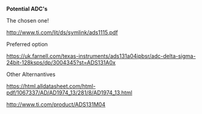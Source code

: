 
**Potential ADC's**


The chosen one!

http://www.ti.com/lit/ds/symlink/ads1115.pdf


Preferred option

https://uk.farnell.com/texas-instruments/ads131a04ipbsr/adc-delta-sigma-24bit-128ksps/dp/3004345?st=ADS131A0x



Other Alternantives

https://html.alldatasheet.com/html-pdf/1067337/AD/AD1974_13/281/8/AD1974_13.html

http://www.ti.com/product/ADS131M04

